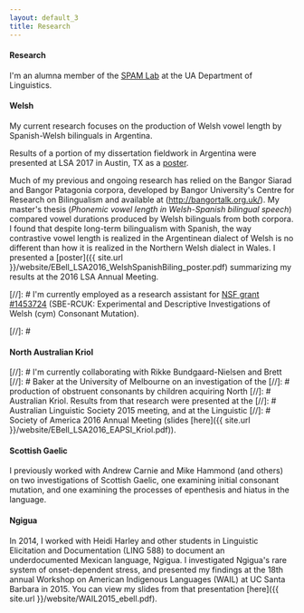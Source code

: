 ```yaml
---
layout: default_3
title: Research
---
```

<h4>Research</h4>

I'm an alumna member of the
[SPAM Lab](http://www.u.arizona.edu/~hammond/spamho.html) at the UA
Department of Linguistics.

<h4>Welsh</h4>
My current research focuses on the production of Welsh vowel length by
Spanish-Welsh bilinguals in Argentina.

Results of a portion of my dissertation fieldwork in Argentina were
presented at LSA 2017 in Austin, TX as a [poster](http://elisebell.github.io/EBell_LSA2017_poster.pdf).

Much of my previous and ongoing research has relied on the Bangor
Siarad and Bangor Patagonia corpora, developed by Bangor University's
Centre for Research on Bilingualism and available at
(http://bangortalk.org.uk/). My master's thesis (*Phonemic vowel
length in Welsh-Spanish bilingual speech*) compared vowel durations
produced by Welsh bilinguals from both corpora. I found that despite
long-term bilingualism with Spanish, the way contrastive vowel length
is realized in the Argentinean dialect of Welsh is no different than
how it is realized in the Northern Welsh dialect in Wales. I presented
a [poster]({{ site.url }}/website/EBell_LSA2016_WelshSpanishBiling_poster.pdf)
summarizing my results at the 2016 LSA Annual Meeting.

[//]: # I'm currently employed as a research assistant for [NSF grant #1453724](http://www.nsf.gov/awardsearch/showAward?AWD_ID=1453724) (SBE-RCUK: Experimental and Descriptive Investigations of Welsh (cym) Consonant Mutation).

[//]: # <h4>North Australian Kriol</h4>
[//]: # I'm currently collaborating with Rikke Bundgaard-Nielsen and Brett
[//]: # Baker at the University of Melbourne on an investigation of the
[//]: # production of obstruent consonants by children acquiring North
[//]: # Australian Kriol. Results from that research were presented at the
[//]: # Australian Linguistic Society 2015 meeting, and at the Linguistic
[//]: # Society of America 2016 Annual Meeting (slides [here]({{ site.url }}/website/EBell_LSA2016_EAPSI_Kriol.pdf)).

<h4>Scottish Gaelic</h4>
I previously worked with Andrew Carnie and Mike Hammond (and others)
on two investigations of Scottish Gaelic, one examining initial
consonant mutation, and one examining the processes of epenthesis and
hiatus in the language.

<h4>Ngigua</h4>
In 2014, I worked with Heidi Harley and other students in Linguistic
Elicitation and Documentation (LING 588) to
document an underdocumented Mexican language, Ngigua. I investigated
Ngigua's rare system of onset-dependent stress, and presented my
findings at the 18th annual Workshop on American Indigenous Languages
(WAIL) at UC Santa Barbara in 2015. You can view my slides
from that presentation [here]({{ site.url }}/website/WAIL2015_ebell.pdf).
